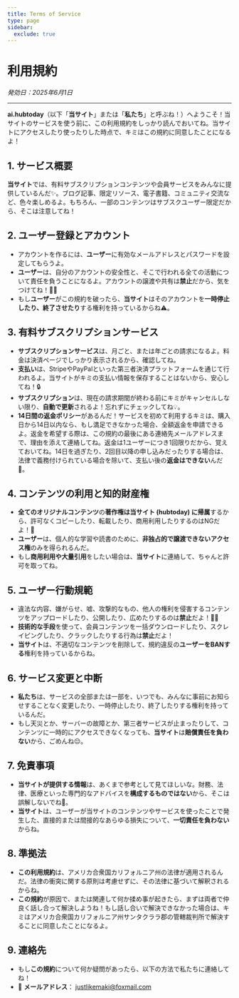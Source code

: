 ```yaml
---
title: Terms of Service
type: page
sidebar:
  exclude: true
---
```

# 利用規約

*発効日：2025年6月1日*

---

**ai.hubtoday**（以下「**当サイト**」または「**私たち**」と呼ぶね！）へようこそ！当サイトのサービスを使う前に、この利用規約をしっかり読んでおいてね。当サイトにアクセスしたり使ったりした時点で、キミはこの規約に同意したことになるよ！

## 1. サービス概要
**当サイト**では、有料サブスクリプションコンテンツや会員サービスをみんなに提供しているんだ✨。ブログ記事、限定リソース、電子書籍、コミュニティ交流など、色々楽しめるよ。もちろん、一部のコンテンツはサブスクユーザー限定だから、そこは注意してね！

## 2. ユーザー登録とアカウント
- アカウントを作るには、**ユーザー**に有効なメールアドレスとパスワードを設定してもらうよ。
- **ユーザー**は、自分のアカウントの安全性と、そこで行われる全ての活動について責任を負うことになるよ。アカウントの譲渡や共有は**禁止**だから、気をつけてね！🙅‍♀️
- もし**ユーザー**がこの規約を破ったら、**当サイト**はそのアカウントを**一時停止したり、終了させたり**する権利を持っているからね⚠️。

## 3. 有料サブスクリプションサービス
- **サブスクリプションサービス**は、月ごと、または年ごとの請求になるよ。料金は決済ページでしっかり表示されるから、確認してね。
- **支払い**は、StripeやPayPalといった第三者決済プラットフォームを通じて行われるよ。当サイトがキミの支払い情報を保存することはないから、安心してね！🔒
- **サブスクリプション**は、現在の請求期間が終わる前にキミがキャンセルしない限り、**自動で更新**されるよ！忘れずにチェックしてね💡。
- **14日間の返金ポリシー**があるんだ！サービスを初めて利用するキミは、購入日から14日以内なら、もし満足できなかった場合、全額返金を申請できるよ。返金を希望する際は、この規約の最後にある連絡先メールアドレスまで、理由を添えて連絡してね。返金は1ユーザーにつき1回限りだから、覚えておいてね。14日を過ぎたり、2回目以降の申し込みだったりする場合は、法律で義務付けられている場合を除いて、支払い後の**返金はできない**んだ🙏。

## 4. コンテンツの利用と知的財産権
- **全てのオリジナルコンテンツ**の**著作権は当サイト (hubtoday) に帰属**するから、許可なくコピーしたり、転載したり、商用利用したりするのはNGだよ！🚫
- **ユーザー**は、個人的な学習や読書のために、**非独占的で譲渡できないアクセス権**のみを得られるんだ。
- もし**商用利用や大量引用**をしたい場合は、**当サイト**に連絡して、ちゃんと許可を取ってね。

## 5. ユーザー行動規範
- 違法な内容、嫌がらせ、嘘、攻撃的なもの、他人の権利を侵害するコンテンツをアップロードしたり、公開したり、広めたりするのは**禁止**だよ！🙅‍♂️
- **技術的な手段**を使って、会員コンテンツを一括ダウンロードしたり、スクレイピングしたり、クラックしたりする行為は**禁止**だよ！
- **当サイト**は、不適切なコンテンツを削除して、規約違反の**ユーザーをBANする**権利を持っているからね。

## 6. サービス変更と中断
- **私たち**は、サービスの全部または一部を、いつでも、みんなに事前にお知らせすることなく変更したり、一時停止したり、終了したりする権利を持っているんだ。
- もし天災とか、サーバーの故障とか、第三者サービスが止まったりして、コンテンツに一時的にアクセスできなくなっても、**当サイト**は**賠償責任を負わない**から、ごめんね😔。

## 7. 免責事項
- **当サイトが提供する情報**は、あくまで参考として見てほしいな。財務、法律、医療といった専門的なアドバイスを**構成するものではない**から、そこは誤解しないでね🧐。
- **当サイト**は、ユーザーが当サイトのコンテンツやサービスを使ったことで発生した、直接的または間接的なあらゆる損失について、**一切責任を負わない**からね。

## 8. 準拠法
- **この利用規約**は、アメリカ合衆国カリフォルニア州の法律が適用されるんだ。法律の衝突に関する原則は考慮せずに、その法律に基づいて解釈されるからね。
- **この規約**が原因で、または関連して何か揉め事が起きたら、まずは両者で仲良く話し合って解決しようね！もし話し合いで解決できなかった場合は、キミはアメリカ合衆国カリフォルニア州サンタクララ郡の管轄裁判所で解決することに同意したことになるよ。

## 9. 連絡先
- もし**この規約**について何か疑問があったら、以下の方法で私たちに連絡してね！
- 📧 **メールアドレス**： [justlikemaki@foxmail.com](mailto:justlikemaki@foxmail.com)